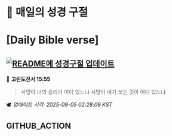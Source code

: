 # 🙏 매일의 성경 구절
# [Daily Bible verse]
## [![README에 성경구절 업데이트](https://github.com/DONGSUKA/first_test/actions/workflows/update-readme-bible.yml/badge.svg)](https://github.com/DONGSUKA/first_test/actions/workflows/update-readme-bible.yml)
<!-- START_BIBLE_VERSE -->
📖 **고린도전서 15:55**
> 사망아 너의 승리가 어디 있느냐 사망아 네가 쏘는 것이 어디 있느냐

🕊️ _업데이트 시각: 2025-09-05 02:28:09 KST_
  <!-- END_BIBLE_VERSE -->
## GITHUB_ACTION
